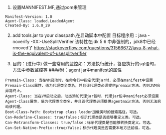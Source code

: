 1. 设置MANNIFEST.MF,通过pom来管理

```
Manifest-Version: 1.0
Agent-Class: loaded.LoadedAgent
Created-By: 1.6.0_29

```

2. add tools.jar to your classpath,在启动脚本中配置
    目标程序用：java -noverify -XX:-UseSplitVerifier 该特性在jdk 5 6 中非强制的，jdk8中已经rmoved了
    https://stackoverflow.com/questions/31566672/java-8-what-is-the-equivalent-of-usesplitverifier
    
  
3. 目的：(进行中)
  做一些常用的监控如：方法执行统计，答应执行的sql语句，方法中参数监控等
####附：agent jar中manifest的属性
```
Premain-Class: 当在VM启动时，在命令行中指定代理jar时，必须在manifest中设置Premain-Class属性，值为代理类全类名，并且该代理类必须提供premain方法。否则JVM会异常终止。
Agent-Class: 当在VM启动之后，动态添加代理jar包时，代理jar包中manifest必须设置Agent-Class属性，值为代理类全类名，并且该代理类必须提供agentmain方法，否则无法启动该代理。
Boot-Class-Path: Bootstrap class loader加载类时的搜索路径，可选。
Can-Redefine-Classes: true/false；标示代理类是否能够重定义类。可选。
Can-Retransform-Classes: true/false；标示代理类是否能够转换类定义。可选。
Can-Set-Native-Prefix::true/false；标示代理类是否需要本地方法前缀，可选。
```



